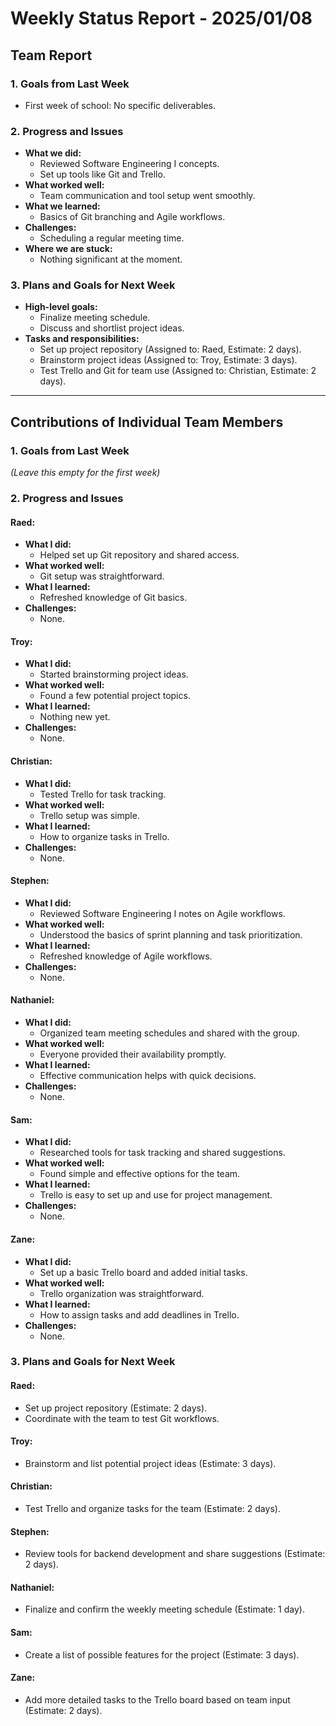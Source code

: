 # Weekly Status Report - 2025/01/08

## Team Report

### 1. Goals from Last Week

- First week of school: No specific deliverables.

### 2. Progress and Issues
- **What we did:**
  - Reviewed Software Engineering I concepts.
  - Set up tools like Git and Trello.
- **What worked well:**
  - Team communication and tool setup went smoothly.
- **What we learned:**
  - Basics of Git branching and Agile workflows.
- **Challenges:**
  - Scheduling a regular meeting time.
- **Where we are stuck:**
  - Nothing significant at the moment.

### 3. Plans and Goals for Next Week
- **High-level goals:**
  - Finalize meeting schedule.
  - Discuss and shortlist project ideas.
- **Tasks and responsibilities:**
  - Set up project repository (Assigned to: Raed, Estimate: 2 days).
  - Brainstorm project ideas (Assigned to: Troy, Estimate: 3 days).
  - Test Trello and Git for team use (Assigned to: Christian, Estimate: 2 days).

---

## Contributions of Individual Team Members

### 1. Goals from Last Week
*(Leave this empty for the first week)*

### 2. Progress and Issues
#### Raed:
- **What I did:**
  - Helped set up Git repository and shared access.
- **What worked well:**
  - Git setup was straightforward.
- **What I learned:**
  - Refreshed knowledge of Git basics.
- **Challenges:**
  - None.

#### Troy:
- **What I did:**
  - Started brainstorming project ideas.
- **What worked well:**
  - Found a few potential project topics.
- **What I learned:**
  - Nothing new yet.
- **Challenges:**
  - None.

#### Christian:
- **What I did:**
  - Tested Trello for task tracking.
- **What worked well:**
  - Trello setup was simple.
- **What I learned:**
  - How to organize tasks in Trello.
- **Challenges:**
  - None.

#### Stephen:
- **What I did:**
  - Reviewed Software Engineering I notes on Agile workflows.
- **What worked well:**
  - Understood the basics of sprint planning and task prioritization.
- **What I learned:**
  - Refreshed knowledge of Agile workflows.
- **Challenges:**
  - None.

#### Nathaniel:
- **What I did:**
  - Organized team meeting schedules and shared with the group.
- **What worked well:**
  - Everyone provided their availability promptly.
- **What I learned:**
  - Effective communication helps with quick decisions.
- **Challenges:**
  - None.

#### Sam:
- **What I did:**
  - Researched tools for task tracking and shared suggestions.
- **What worked well:**
  - Found simple and effective options for the team.
- **What I learned:**
  - Trello is easy to set up and use for project management.
- **Challenges:**
  - None.

#### Zane:
- **What I did:**
  - Set up a basic Trello board and added initial tasks.
- **What worked well:**
  - Trello organization was straightforward.
- **What I learned:**
  - How to assign tasks and add deadlines in Trello.
- **Challenges:**
  - None.

### 3. Plans and Goals for Next Week
#### Raed:
- Set up project repository (Estimate: 2 days).
- Coordinate with the team to test Git workflows.

#### Troy:
- Brainstorm and list potential project ideas (Estimate: 3 days).

#### Christian:
- Test Trello and organize tasks for the team (Estimate: 2 days).

#### Stephen:
- Review tools for backend development and share suggestions (Estimate: 2 days).

#### Nathaniel:
- Finalize and confirm the weekly meeting schedule (Estimate: 1 day).

#### Sam:
- Create a list of possible features for the project (Estimate: 3 days).

#### Zane:
- Add more detailed tasks to the Trello board based on team input (Estimate: 2 days).

